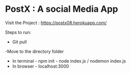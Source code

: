 # PostX : A social Media App 

Visit the Project : https://postx08.herokuapp.com/

Steps to run:

- Git pull 
 
-Move to the directory folder

- In terminal
      - npm init
      - node index.js / nodemon index.js
- In browser
      - localhost:3000
